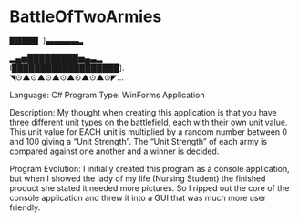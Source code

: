 # BattleOfTwoArmies

    ███████ ]▄▄▄▄▄▄▄▄▃                         
▂▄▅█████████▅▄▃▂                                   
I███████████████████].   
 ◥⊙▲⊙▲⊙▲⊙▲⊙▲⊙▲⊙◤...                              

Language: 
C#
Program Type: 
WinForms Application 

Description:
My thought when creating this application is that you have three different unit types on the battlefield, each with their own unit value. This unit value for EACH unit is multiplied by a random number between 0 and 100 giving a “Unit Strength”. The “Unit Strength” of each army is compared against one another and a winner is decided. 

Program Evolution: 
I initially created this program as a console application, but when I showed the lady of my life (Nursing Student) the finished product she stated it needed more pictures. So I ripped out the core of the console application and threw it into a GUI that was much more user friendly. 
